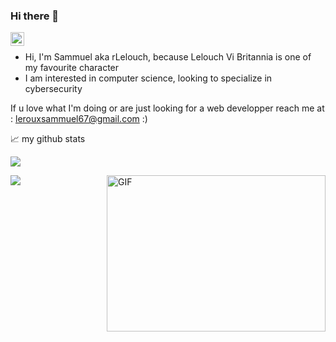 ### Hi there 👋

<a href="[https://www.linkedin.com/in/leroux-sammuel](https://www.linkedin.com/in/sammuel-leroux-968843244)/">
  <img align="left" alt="Samm's LinkedIN" width="22px" src="https://raw.githubusercontent.com/peterthehan/peterthehan/master/assets/linkedin.svg" />
</a>

<br />

* Hi, I'm Sammuel aka rLelouch, because Lelouch Vi Britannia is one of my favourite character
* I am interested in computer science, looking to specialize in cybersecurity

If u love what I'm doing or are just looking for a web developper reach me at : [lerouxsammuel67@gmail.com](mailto:lerouxsammuel67@gmail.com) :)

📈 my github stats

![](https://github-readme-stats.vercel.app/api?username=rLelouch&show_icons=true&theme=radical&count_private=true)

<img align="right" alt="GIF" src="https://github.com/abhisheknaiidu/abhisheknaiidu/blob/master/code.gif?raw=true" width="350" height="250" />

![](https://github-readme-stats.vercel.app/api/top-langs/?username=rLelouch&theme=radical&hide_langs_below=8)


